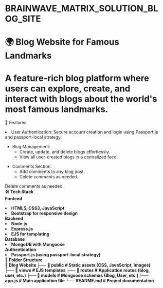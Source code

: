 # BRAINWAVE_MATRIX_SOLUTION_BLOG_SITE
# 🌍 Blog Website for Famous Landmarks
# A feature-rich blog platform where users can explore, create, and interact with blogs about the world's most famous landmarks.

🚀 Features
<li> User Authentication: Secure account creation and login using Passport.js and passport-local strategy.
</li>
<ul>
<li>Blog Management:
    <ul>
      <li>Create, update, and delete blogs effortlessly.
</li>
      <li>View all user-created blogs in a centralized feed.
</li>
    </ul>
    </li>  
</ul>

<ul>
<li>Comments Section:
    <ul>
      <li>Add comments to any blog post.</li>
      <li>Delete comments as needed.</li>
    </ul>
    </li>  
</ul>

Delete comments as needed.<br/>
<b>🛠️ Tech Stack
</b> <br/>
<b>Fontend<b/>
<li>HTML5, CSS3, JavaScript</li>
<li>Bootstrap for responsive design
</li>
<b>Backend<b/>
<li>Node.js</li>
<li>Express.js
</li>
<li>EJS for templating
</li>
  <b>Database
<b/>
<li>MongoDB with Mongoose
</li>
   <b>Authentication
<b/>
  
<li>Passport.js (using passport-local strategy)
</li>
<b>📂 Folder Structure</b>
<br/>
📁 Blog Website  
├── 📁 public            # Static assets (CSS, JavaScript, images)  
├── 📁 views             # EJS templates  
├── 📁 routes            # Application routes (blog, user, etc.)  
├── 📁 models            # Mongoose schemas (Blog, User, etc.)  
├── app.js               # Main application file  
└── README.md            # Project documentation  

